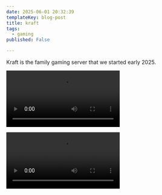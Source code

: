 ```yaml
---
date: 2025-06-01 20:32:39
templateKey: blog-post
title: kraft
tags:
  - gaming
published: False

---
```


Kraft is the family gaming server that we started early 2025.

![villager-tower-needs-repopulated.mp4](https://dropper.wayl.one/api/file/5c160226-1018-4b07-b3a2-a50588006c17.mp4)

![repopulatingv4.mp4](https://dropper.wayl.one/api/file/9f618595-f998-4ba7-a925-92c282607a1b.mp4)
